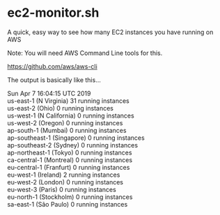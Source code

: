 # ec2-monitor.sh
A quick, easy way to see how many EC2 instances you have running on AWS

Note: You will need AWS Command Line tools for this.

https://github.com/aws/aws-cli

The output is basically like this...

Sun Apr  7 16:04:15 UTC 2019<br>
us-east-1 (N Virginia) 31 running instances<br>
us-east-2 (Ohio) 0 running instances<br>
us-west-1 (N California) 0 running instances<br>
us-west-2 (Oregon) 0 running instances<br>
ap-south-1 (Mumbai) 0 running instances<br>
ap-southeast-1 (Singapore) 0 running instances<br>
ap-southeast-2 (Sydney) 0 running instances<br>
ap-northeast-1 (Tokyo) 0 running instances<br>
ca-central-1 (Montreal) 0 running instances<br>
eu-central-1 (Franfurt) 0 running instances<br>
eu-west-1 (Ireland) 2 running instances<br>
eu-west-2 (London) 0 running instances<br>
eu-west-3 (Paris) 0 running instances<br>
eu-north-1 (Stockholm) 0 running instances<br>
sa-east-1 (São Paulo) 0 running instances<br>
